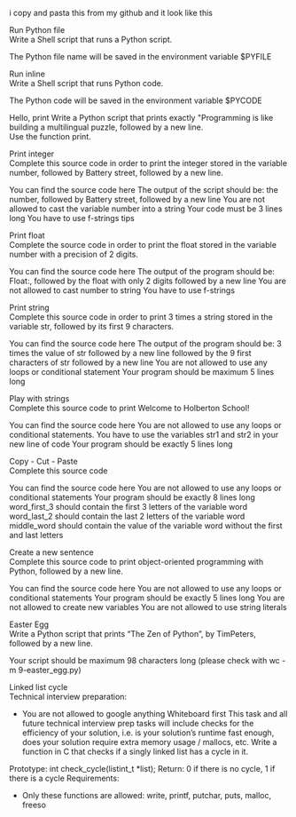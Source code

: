 <p>i copy and pasta this from my github and it look like this</p>
<p>Run Python file<br>Write a Shell script that runs a Python script.</p>
<p>The Python file name will be saved in the environment variable $PYFILE</p>
<p>Run inline<br>Write a Shell script that runs Python code.</p>
<p>The Python code will be saved in the environment variable $PYCODE</p>
<p>Hello, print Write a Python script that prints exactly "Programming is like building a multilingual puzzle, followed by a new line.<br>Use the function print.</p>
<p>Print integer<br>Complete this source code in order to print the integer stored in the variable number, followed by Battery street, followed by a new line.</p>
<p>You can find the source code here The output of the script should be: the number, followed by Battery street, followed by a new line You are not allowed to cast the variable number into a string Your code must be 3 lines long You have to use f-strings tips</p>
<p>Print float<br>Complete the source code in order to print the float stored in the variable number with a precision of 2 digits.</p>
<p>You can find the source code here The output of the program should be: Float:, followed by the float with only 2 digits followed by a new line You are not allowed to cast number to string You have to use f-strings</p>
<p>Print string<br>Complete this source code in order to print 3 times a string stored in the variable str, followed by its first 9 characters.</p>
<p>You can find the source code here The output of the program should be: 3 times the value of str followed by a new line followed by the 9 first characters of str followed by a new line You are not allowed to use any loops or conditional statement Your program should be maximum 5 lines long</p>
<p>Play with strings<br>Complete this source code to print Welcome to Holberton School!</p>
<p>You can find the source code here You are not allowed to use any loops or conditional statements. You have to use the variables str1 and str2 in your new line of code Your program should be exactly 5 lines long</p>
<p>Copy - Cut - Paste<br>Complete this source code</p>
<p>You can find the source code here You are not allowed to use any loops or conditional statements Your program should be exactly 8 lines long word_first_3 should contain the first 3 letters of the variable word word_last_2 should contain the last 2 letters of the variable word middle_word should contain the value of the variable word without the first and last letters</p>
<p>Create a new sentence<br>Complete this source code to print object-oriented programming with Python, followed by a new line.</p>
<p>You can find the source code here You are not allowed to use any loops or conditional statements Your program should be exactly 5 lines long You are not allowed to create new variables You are not allowed to use string literals</p>
<p>Easter Egg<br>Write a Python script that prints “The Zen of Python”, by TimPeters, followed by a new line.</p>
<p>Your script should be maximum 98 characters long (please check with wc -m 9-easter_egg.py)</p>
<p>Linked list cycle<br>Technical interview preparation:</p>
<ul><li>You are not allowed to google anything Whiteboard first This task and all future technical interview prep tasks will include checks for the efficiency of your solution, i.e. is your solution’s runtime fast enough, does your solution require extra memory usage / mallocs, etc. Write a function in C that checks if a singly linked list has a cycle in it.</li></ul>
<p>Prototype: int check_cycle(listint_t *list); Return: 0 if there is no cycle, 1 if there is a cycle Requirements:</p>
<ul><li>Only these functions are allowed: write, printf, putchar, puts, malloc, freeso </li></ul>
